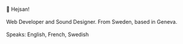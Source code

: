 👋 Hejsan!
<br>
<br>
Web Developer and Sound Designer. From Sweden, based in Geneva. 
<br>
<br>
Speaks: English, French, Swedish
<br><br>







